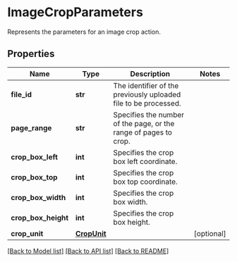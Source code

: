 # ImageCropParameters

Represents the parameters for an image crop action.
## Properties
Name | Type | Description | Notes
------------ | ------------- | ------------- | -------------
**file_id** | **str** | The identifier of the previously uploaded file to be processed. | 
**page_range** | **str** | Specifies the number of the page, or the range of pages to crop. | 
**crop_box_left** | **int** | Specifies the crop box left coordinate. | 
**crop_box_top** | **int** | Specifies the crop box top coordinate. | 
**crop_box_width** | **int** | Specifies the crop box width. | 
**crop_box_height** | **int** | Specifies the crop box height. | 
**crop_unit** | [**CropUnit**](CropUnit.md) |  | [optional] 

[[Back to Model list]](../README.md#documentation-for-models) [[Back to API list]](../README.md#documentation-for-api-endpoints) [[Back to README]](../README.md)


